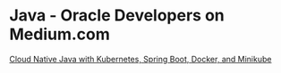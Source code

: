 # Java - Oracle Developers on Medium.com
[Cloud Native Java with Kubernetes, Spring Boot, Docker, and Minikube](https://medium.com/@juarezjunior/cloud-native-java-with-kubernetes-spring-boot-docker-and-minikube-8c997e38f2d) 
